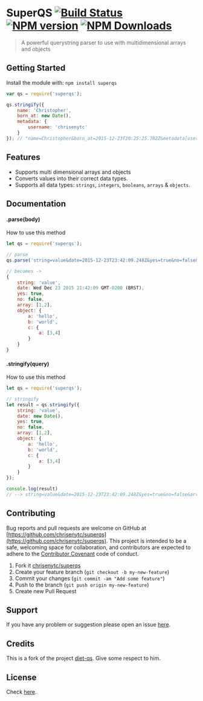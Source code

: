 # SuperQS [![Build Status](https://img.shields.io/travis/chrisenytc/superqs/master.svg)](http://travis-ci.org/chrisenytc/superqs) [![NPM version](https://img.shields.io/npm/v/superqs.svg)](https://www.npmjs.com/package/superqs) [![NPM Downloads](https://img.shields.io/npm/dt/superqs.svg)](https://www.npmjs.com/package/superqs)

> A powerful querystring parser to use with multidimensional arrays and objects

## Getting Started
Install the module with: `npm install superqs`

```javascript
var qs = require('superqs');

qs.stringify({
	name: 'Christopher',
	born_at: new Date(),
	metadata: { 
		username: 'chrisenytc' 
	}
}); // "name=Christopher&born_at=2015-12-23T20:25:25.782Z&metadata[username]=chrisenytc"

```

## Features
 - Supports multi dimensional arrays and objects 
 - Converts values into their correct data types. 
 - Supports all data types: `strings`, `integers`, `booleans`, `arrays` & `objects`.

## Documentation

#### .parse(body)

How to use this method

```javascript
let qs = require('superqs');

// parse
qs.parse('string=value&date=2015-12-23T23:42:09.248Z&yes=true&no=false&array=1&array=2&object[a]=hello&object[b]=world&object[c][a]=3&object[c][a]=4')

// becomes ->
{
	string: 'value',
	date: Wed Dec 23 2015 21:42:09 GMT-0200 (BRST),
	yes: true,
	no: false,
	array: [1,2],
	object: {
		a: 'hello',
		b: 'world',
		c: {
			a: [3,4]
		}
	}
}
```

#### .stringify(query)

How to use this method

```javascript
let qs = require('superqs');

// stringify
let result = qs.stringify({
	string: 'value',
	date: new Date(),
	yes: true,
	no: false,
	array: [1,2],
	object: {
		a: 'hello',
		b: 'world',
		c: {
			a: [3,4]
		}
	}
});

console.log(result)
// --> string=value&date=2015-12-23T23:42:09.248Z&yes=true&no=false&array=1&array=2&object[a]=hello&object[b]=world&object[c][a]=3&object[c][a]=4
```

## Contributing

Bug reports and pull requests are welcome on GitHub at [https://github.com/chrisenytc/superqs](https://github.com/chrisenytc/superqs). This project is intended to be a safe, welcoming space for collaboration, and contributors are expected to adhere to the [Contributor Covenant](http://contributor-covenant.org) code of conduct.

1. Fork it [chrisenytc/superqs](https://github.com/chrisenytc/superqs/fork)
2. Create your feature branch (`git checkout -b my-new-feature`)
3. Commit your changes (`git commit -am "Add some feature"`)
4. Push to the branch (`git push origin my-new-feature`)
5. Create new Pull Request

## Support
If you have any problem or suggestion please open an issue [here](https://github.com/chrisenytc/superqs/issues).

## Credits
This is a fork of the project [diet-qs](https://github.com/adamhalasz/diet-qs). Give some respect to him.

## License 

Check [here](LICENSE).

